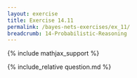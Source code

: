```yaml
---
layout: exercise
title: Exercise 14.11
permalink: /bayes-nets-exercises/ex_11/
breadcrumb: 14-Probabilistic-Reasoning
---
```


{% include mathjax_support %}

<div><i class="arrow-up loader" data-chapter="bayes-nets-exercises" data-exercise="ex_11" data-rating="0"></i></div>
{% include_relative question.md %}
